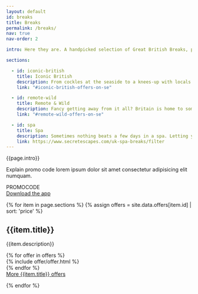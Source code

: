 ```yaml
---
layout: default
id: breaks
title: Breaks
permalink: /breaks/
nav: true
nav-order: 2

intro: Here they are. A handpicked selection of Great British Breaks, perfect for that weekend away, from the northern wilds of Scotland down to the gorgeous beaches of Cornwall. Pick your break and don’t forget to make those memories last with your free trial of Touchnote.

sections:

  - id: iconic-british
    title: Iconic British
    description: From cockles at the seaside to a knees-up with locals in a Kentish country pub, there are some British holiday spots that are irresistibly timeless and wonderfully nostalgic. Dreamland whippy’s in Margate, wild walks in Lakeland, fish and chips in Whitby or catching a show in London’s West End, match your iconic British break with a stylish hotel.
    link: "#iconic-british-offers-on-se"

  - id: remote-wild
    title: Remote & Wild
    description: Fancy getting away from it all? Britain is home to some rather special secluded places, places where you feel like you’re the only one around for miles. From wild, Atlantic-battered islands in the Hebrides to the lesser-known landscapes of the Welsh Coastal Path, choose a break that really allows you to find a bit of peace and quiet. Pick from Manor houses, boutique cottages and more, all set in gorgeous surroundings for those long, back-to-nature days.
    link: "#remote-wild-offers-on-se"

  - id: spa
    title: Spa
    description: Sometimes nothing beats a few days in a spa. Letting yourself be pampered from head to toe, dipping into jacuzzis, pools, mud baths and saunas… If you can bear it, a spa getaway also comes with some other nice features. Beautiful hotels in lush surroundings, timeless spa towns filled with those other rejuvenating treatments – like shopping, fine dining and excellent bars; a spa getaway doesn’t need to just be sitting in a hot tub. Though, we wouldn’t blame you if that’s all you can manage...
    link: https://www.secretescapes.com/uk-spa-breaks/filter
---
```



<div class="container">
  <div class="vpad--xxl width width--xl text--center text--xxl">
    <p>{{page.intro}}</p>
    <p>Explain promo code lorem ipsum dolor sit amet consectetur adipisicing elit numquam.</p>
    <div class="promo-code">PROMOCODE</div>
    <a href="{{site.client.link}}" class="btn btn--cyan">Download the app</a>
  </div>
</div>

{% for item in page.sections %}
{% assign offers = site.data.offers[item.id] | sort: 'price' %}

<div class="{% cycle 'bg--light', '' %}">
  <div class="container vpad--xxl">
    <h2 class="title title--xl">{{item.title}}</h2>
    <p class="width--xl text--xxl">{{item.description}}</p>
    <div class="vpad--lg">
      <div class="row row--xl-6-6 row--gutters-lg">
        {% for offer in offers %}
          <div class="col">
            {% include offer/offer.html %}
          </div>
        {% endfor %}
      </div>
    </div>
    <div class="text--center">
      <a href="{{item.link}}" class="btn btn--orange">More {{item.title}} offers</a>
    </div>
  </div>
</div>

{% endfor %}